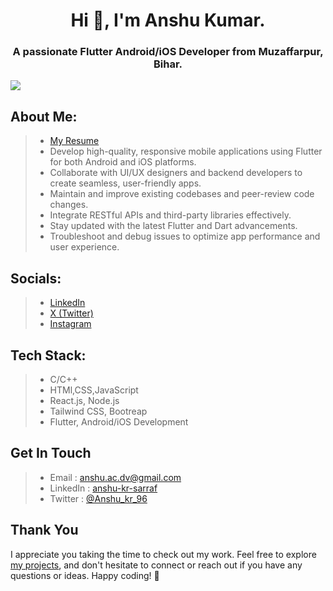 
<h1 align="center">Hi 👋, I'm Anshu Kumar.</h1>
<h3 align="center">A passionate Flutter Android/iOS Developer from Muzaffarpur, Bihar.</h3>

[![](https://visitcount.itsvg.in/api?id=ankita-ac-dv&icon=0&color=4)](https://visitcount.itsvg.in)

## About Me:
>* [My Resume](https://drive.google.com/file/d/1iISPy-5wPyZuwW7fg6Lnimn6w9wwTsG2/view?usp=sharing)
>* Develop high-quality, responsive mobile applications using Flutter for both Android and iOS platforms.
>* Collaborate with UI/UX designers and backend developers to create seamless, user-friendly apps.
>* Maintain and improve existing codebases and peer-review code changes.
>* Integrate RESTful APIs and third-party libraries effectively.
>* Stay updated with the latest Flutter and Dart advancements.
>* Troubleshoot and debug issues to optimize app performance and user experience.


## Socials:
>* [LinkedIn](https://www.linkedin.com/in/anshu-kr-sarraf/)
>* [X (Twitter)](https://x.com/Anshu_kr_96) 
>* [Instagram](https://www.instagram.com/anshu_._kr/)


## Tech Stack:
>* C/C++
>* HTMl,CSS,JavaScript
>* React.js, Node.js
>* Tailwind CSS, Bootreap
>* Flutter, Android/iOS Development

## Get In Touch
>* Email : anshu.ac.dv@gmail.com
>* LinkedIn : [anshu-kr-sarraf](https://www.linkedin.com/in/anshu-kr-sarraf/)
>* Twitter : [@Anshu_kr_96](https://x.com/Anshu_kr_96)

## Thank You
I appreciate you taking the time to check out my work. Feel free to explore [my projects](https://github.com/anshu-ac-dv?tab=repositories), and don't hesitate to connect or reach out if you have any questions or ideas. Happy coding! 🚀



